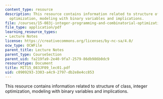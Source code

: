 ```yaml
---
content_type: resource
description: This resource contains information related to structure of class, integer
  optimization, modeling with binary variables and implications.
file: /courses/15-083j-integer-programming-and-combinatorial-optimization-fall-2009/c09092933303a4c92797db2e8e4cc853_MIT15_083JF09_lec01.pdf
file_type: application/pdf
learning_resource_types:
- Lecture Notes
license: https://creativecommons.org/licenses/by-nc-sa/4.0/
ocw_type: OCWFile
parent_title: Lecture Notes
parent_type: CourseSection
parent_uid: fa219fa9-2e40-9fa7-2579-86db986b0dc9
resourcetype: Document
title: MIT15_083JF09_lec01.pdf
uid: c0909293-3303-a4c9-2797-db2e8e4cc853
---
```

This resource contains information related to structure of class, integer optimization, modeling with binary variables and implications.